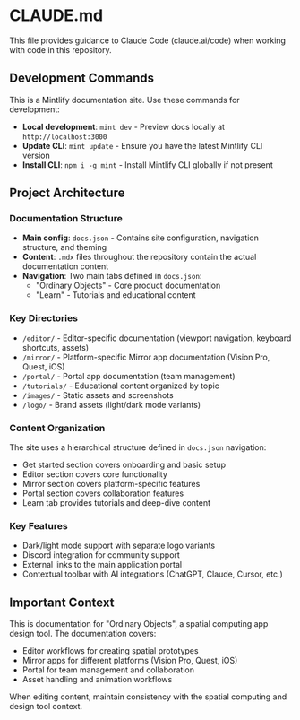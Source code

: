 # CLAUDE.md

This file provides guidance to Claude Code (claude.ai/code) when working with code in this repository.

## Development Commands

This is a Mintlify documentation site. Use these commands for development:

- **Local development**: `mint dev` - Preview docs locally at `http://localhost:3000`
- **Update CLI**: `mint update` - Ensure you have the latest Mintlify CLI version
- **Install CLI**: `npm i -g mint` - Install Mintlify CLI globally if not present

## Project Architecture

### Documentation Structure
- **Main config**: `docs.json` - Contains site configuration, navigation structure, and theming
- **Content**: `.mdx` files throughout the repository contain the actual documentation content
- **Navigation**: Two main tabs defined in `docs.json`:
  - "Ordinary Objects" - Core product documentation
  - "Learn" - Tutorials and educational content

### Key Directories
- `/editor/` - Editor-specific documentation (viewport navigation, keyboard shortcuts, assets)
- `/mirror/` - Platform-specific Mirror app documentation (Vision Pro, Quest, iOS)
- `/portal/` - Portal app documentation (team management)
- `/tutorials/` - Educational content organized by topic
- `/images/` - Static assets and screenshots
- `/logo/` - Brand assets (light/dark mode variants)

### Content Organization
The site uses a hierarchical structure defined in `docs.json` navigation:
- Get started section covers onboarding and basic setup
- Editor section covers core functionality
- Mirror section covers platform-specific features  
- Portal section covers collaboration features
- Learn tab provides tutorials and deep-dive content

### Key Features
- Dark/light mode support with separate logo variants
- Discord integration for community support
- External links to the main application portal
- Contextual toolbar with AI integrations (ChatGPT, Claude, Cursor, etc.)

## Important Context
This is documentation for "Ordinary Objects", a spatial computing app design tool. The documentation covers:
- Editor workflows for creating spatial prototypes
- Mirror apps for different platforms (Vision Pro, Quest, iOS)
- Portal for team management and collaboration
- Asset handling and animation workflows

When editing content, maintain consistency with the spatial computing and design tool context.